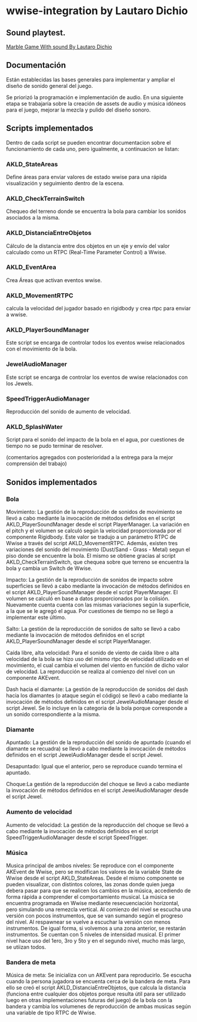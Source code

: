 
# wwise-integration by Lautaro Dichio

## Sound playtest.

[Marble Game With sound By Lautaro Dichio](https://youtu.be/Y8AyiaK1FLk)

## Documentación

Están establecidas las bases generales para implementar y ampliar el diseño de sonido general del juego.

Se priorizó la programación e implementación de audio. En una siguiente etapa se trabajaría sobre la creación de assets de audio y música idóneos para el juego, mejorar la mezcla y pulido del diseño sonoro. 

## Scripts implementados

Dentro de cada script se pueden encontrar documentacion sobre el funcionamiento de cada uno, pero igualmente, a continuacion se listan:

### AKLD_StateAreas 
 Define áreas para enviar valores de estado wwise para una rápida visualización y seguimiento dentro de la escena.  

### AKLD_CheckTerrainSwitch
Chequeo del terreno donde se encuentra la bola para cambiar los sonidos asociados a la misma. 

### AKLD_DistanciaEntreObjetos
Cálculo de la distancia entre dos objetos en un eje y envío del valor calculado como un RTPC (Real-Time Parameter Control) a Wwise.

### AKLD_EventArea
Crea Áreas que activan eventos wwise.

### AKLD_MovementRTPC
calcula la velocidad del jugador basado en rigidbody y crea rtpc para enviar a wwise.

### AKLD_PlayerSoundManager
Este script se encarga de controlar todos los eventos wwise relacionados con el movimiento de la bola. 

### JewelAudioManager
Este script se encarga de controlar los eventos de wwise relacionados con los Jewels.

### SpeedTriggerAudioManager
Reproducción del sonido de aumento de velocidad. 

### AKLD_SplashWater
Script para el sonido del impacto de la bola en el agua, por cuestiones de tiempo no se pudo terminar de resolver.

(comentarios agregados con posterioridad a la entrega para la mejor comprensión del trabajo)
## Sonidos implementados

### Bola
Movimiento: La gestión de la reproducción de sonidos de movimiento se llevó a cabo mediante la invocación de métodos definidos en el script AKLD_PlayerSoundManager desde el script PlayerManager. 
La variación en el pitch y el volumen se calculó según la velocidad proporcionada por el componente Rigidbody. Este valor se tradujo a un parámetro RTPC de Wwise a través del script AKLD_MovementRTPC. 
Además, existen tres variaciones del sonido del movimiento (Dust/Sand - Grass - Metal)  segun el piso donde se encuentre la bola. El mismo se obtiene gracias al script AKLD_CheckTerrainSwitch, que chequea sobre que terreno se encuentra la bola y cambia un Switch de Wwise.

Impacto:
La gestión de la reproducción de sonidos de impacto sobre superficies se llevó a cabo mediante la invocación de métodos definidos en el script AKLD_PlayerSoundManager desde el script PlayerManager.
El volumen se calculó en base a datos proporcionados por la colisión.
Nuevamente cuenta cuenta con las mismas variaciones según la superficie, a la que se le agregó el agua. Por cuestiones de tiempo no se llegó a implementar este último. 

Salto: 
La gestión de la reproducción de sonidos de salto se llevó a cabo mediante la invocación de métodos definidos en el script AKLD_PlayerSoundManager desde el script PlayerManager.

Caída libre, alta velocidad:
Para el sonido de viento de caida libre o alta velocidad de la bola se hizo uso del mismo rtpc de velocidad utilizado en el movimiento, el cual cambia el volumen del viento en función de dicho valor de velocidad. La reproducción se realiza al comienzo del nivel con un componente AKEvent.

Dash hacia el diamante: 
La gestión de la reproducción de sonidos del dash hacia los diamantes (o ataque según el código) se llevó a cabo mediante la invocación de métodos definidos en el script JewelAudioManager desde el script Jewel. Se lo incluye en la categoria de la bola porque corresponde a un sonido correspondiente a la misma. 

### Diamante
Apuntado: La gestión de la reproducción del sonido de apuntado (cuando el diamante se recuadra) se llevó a cabo mediante la invocación de métodos definidos en el script JewelAudioManager desde el script Jewel. 

Desapuntado: Igual que el anterior, pero se reproduce cuando termina el apuntado.

Choque:La gestión de la reproducción del choque se llevó a cabo mediante la invocación de métodos definidos en el script JewelAudioManager desde el script Jewel.

### Aumento de velocidad
Aumento de velocidad: La gestión de la reproducción del choque se llevó a cabo mediante la invocación de métodos definidos en el script SpeedTriggerAudioManager desde el script SpeedTrigger.

### Música
Musica principal de ambos niveles: Se reproduce con el componente AKEvent de Wwise, pero se modifican los valores de la variable State de Wwise desde el script AKLD_StateAreas. Desde el mismo componente se pueden visualizar, con distintos colores, las zonas donde quien juega debera pasar para que se realicen los cambios en la música, accediendo de forma rápida a comprender el comportamiento musical.
La música se encuentra programada en Wwise mediante resecuenciación horizontal, pero simulando una remezcla vertical. Al comienzo del nivel se escucha una versión con pocos instrumentos, que se van sumando según el progreso del nivel. Al respawnear se vuelve a escuchar la versión con menos instrumentos. De igual forma, si volvemos a una zona anterior, se restarán instrumentos. 
Se cuentan con 5 niveles de intensidad musical. El primer nivel hace uso del 1ero, 3ro y 5to y en el segundo nivel, mucho más largo, se utiizan todos. 

### Bandera de meta
Música de meta: Se inicializa con un AKEvent para reproducirlo. Se escucha cuando la persona jugadora se encuenta cerca de la bandera de meta. Para ello se creó el script AKLD_DistanciaEntreObjetos, que calcula la distancia (funciona entre cualquier dos objetos porque resulta útil para ser utilizado luego en otras implementaciones futuras del juego) de la bola con la bandera y cambia los volumenes de reproducción de ambas musicas según una variable de tipo RTPC de Wwise. 

